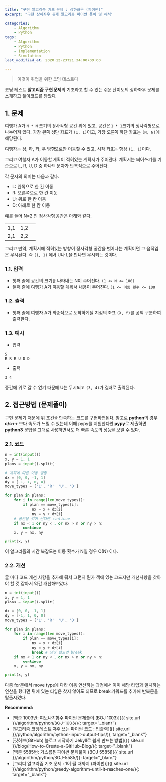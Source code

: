 ```yaml
---
title: "구현 알고리즘 기초 문제 : 상하좌우 (파이썬)"
excerpt: "구현 상하좌우 문제 알고리즘 파이썬 풀이 및 해석"

categories:
    - Algorithm
    - Python
tags:
    - Algorithm
    - Python
    - Implementation
    - Simulation
last_modified_at: 2020-12-23T21:34:00+09:00

---
```

> 이것이 취업을 위한 코딩 테스트다

코딩 테스트 **알고리즘 구현 문제**의 기초라고 할 수 있는 쉬운 난이도의 상하좌우 문제를 소개하고 풀이코드를 담았다.

## 1. 문제

여행가 A가 `N * N` 크기의 정사각형 공간 위에 있고. 공간은 `1 * 1`크기의 정사각형으로 나누어져 있다. 가장 왼쪽 상단 좌표가 `(1, 1)`이고, 가장 오른쪽 하단 좌표는 `(N, N)`에 해당된다.

여행자는 상, 하, 좌, 우 방향으로만 이동할 수 있고, 시작 좌표는 항상 `(1, 1)`이다.

그리고 여행자 A가 이동할 계획이 적혀있는 계획서가 주어진다. 계획서는 띄어쓰기를 기준으로 L, R, U, D 중 하나의 문자가 반복적으로 주어진다.

각 문자의 의미는 다음과 같다.

- L: 왼쪽으로 한 칸 이동
- R: 오른쪽으로 한 칸 이동
- U: 위로 한 칸 이동
- D: 아래로 한 칸 이동

예를 들어 N=2 인 정사각형 공간은 아래와 같다.

| | | |
|-|-|-|
|1,1| 1,2 |
| 2,1 | 2,2 |  


그리고 만약, 계획서에 적혀있는 방향이 정사각형 공간을 벗어나는 계획이면 그 움직임은 무시된다. 즉 `(1, 1)` 에서 U나 L을 만나면 무시되는 것이다.

### 1.1. 입력

- 첫째 줄에 공간의 크기를 나타내는 N이 주어진다. `(1 <= N <= 100)`
- 둘째 줄에 여행가 A가 이동할 계획서 내용이 주어진다. `(1 <= 이동 횟수 <= 100`

### 1.2. 출력

- 첫째 줄에 여행자 A가 최종적으로 도착하게될 지점의 좌표 `(X, Y)`를 공백 구분하여 출력한다.

### 1.3. 예시

- 입력
```
5
R R R U D D
```
- 출력
```
3 4
```

중간에 위로 갈 수 없기 때문에 U는 무시되고 `(3, 4)`가 결과로 출력된다.

## 2. 접근방법 (문제풀이)

구현 문제기 때문에 위 조건을 만족하는 코드를 구현하면된다. 참고로 **python**의 경우 **c/c++** 보다 속도가 느릴 수 있는데 이때 pypy를 지원한다면 **pypy**로 제출하면 **python3** 문법을 그대로 사용하면서도 더 빠른 속도의 성능을 보일 수 있다.

### 2.1. 코드
 

```python
n = int(input())
x, y = 1, 1
plans = input().split()

# 계획에 따른 이동 방향
dx = [0, 0, -1, 1]
dy = [-1, 1, 0, 0]
move_types = ['L', 'R', 'U', 'D']

for plan in plans:
    for i in range(len(move_types)):
        if plan == move_types[i]:
            nx = x + dx[i]
            ny = y + dy[i]
    # 공간을 벗어 난다면 continue
    if nx < 1 or ny < 1 or nx > n or ny > n:
        continue
    x, y = nx, ny

print(x, y)

```

이 알고리즘의 시간 복잡도는 이동 횟수가 N일 경우 O(N) 이다.


### 2.2. 개선

글 마다 코드 개선 사항을 추가해 둬서 그런지 뭔가 책에 있는 코드지만 개선사항을 찾아야 할 것 같아서 약간 개선해보았다.

```python
n = int(input())
x, y = 1, 1
plans = input().split()

dx = [0, 0, -1, 1]
dy = [-1, 1, 0, 0]
move_types = ['L', 'R', 'U', 'D']

for plan in plans:
    for i in range(len(move_types)):
        if plan == move_types[i]:
            nx = x + dx[i]
            ny = y + dy[i]
            break # 연산 했으면 break
    if nx < 1 or ny < 1 or nx > n or ny > n:
        continue
    x, y = nx, ny

print(x, y)
```

다중 for문에서 move type에 다라 이동 연산하는 과정에서 이미 해당 타입과 일치하는 연산을 했다면 뒤에 있는 타입은 찾지 않아도 되므로 break 키워드를 추가해 반복문을 탈출시켰다.

**Recommend:**  
- [백준 1003번: 피보나치함수 파이썬 문제풀이 (BOJ 1003)]({{ site.url }}/algorithm/python/BOJ-1003/){: target="_blank"}
- [알고리즘 코딩테스트 자주 쓰는 파이썬 코드 : 입출력]({{ site.url }}/python/algorithm/python-input-output-tips/){: target="_blank"}
- [깃허브(GitHub) 블로그 시작하기 Jekyll로 쉽게 만드는 방법]({{ site.url }}/blog/How-to-Create-a-GitHub-Blog/){: target="_blank"}    
- [백준 5585번: 거스름돈 파이썬 문제풀이 (BOJ 5585)]({{ site.url }}/algorithm/python/BOJ-5585/){: target="_blank"}
- [그리디 알고리즘 기초 문제 : 1이 될 때까지 (파이썬)]({{ site.url }}/algorithm/python/greedy-algorithm-until-it-reaches-one/){: target="_blank"}